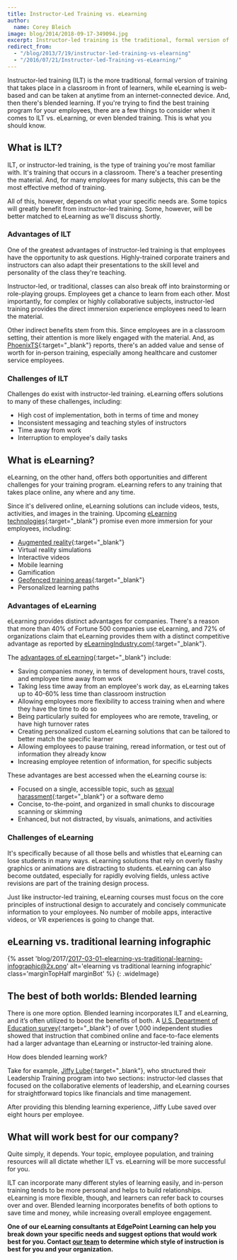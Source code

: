```yaml
---
title: Instructor-Led Training vs. eLearning
author:
  name: Corey Bleich
image: blog/2014/2018-09-17-349094.jpg
excerpt: Instructor-led training is the traditional, formal version of training that takes place in a classroom, while eLearning can be taken at anytime from an internet-connected device. Read on to learn more.
redirect_from:
  - "/blog/2013/7/19/instructor-led-training-vs-elearning"
  - "/2016/07/21/Instructor-led-Training-vs-eLearning/"
---
```


Instructor-led training (ILT) is the more traditional, formal version of training that takes place in a classroom in front of learners, while eLearning is web-based and can be taken at anytime from an internet-connected device. And, then there's blended learning. If you're trying to find the best training program for your employees, there are a few things to consider when it comes to ILT vs. eLearning, or even blended training. This is what you should know. 

## What is ILT?

ILT, or instructor-led training, is the type of training you're most familiar with. It's training that occurs in a classroom. There's a teacher presenting the material. And, for many employees for many subjects, this can be the most effective method of training.

All of this, however, depends on what your specific needs are. Some topics will greatly benefit from instructor-led training. Some, however, will be better matched to eLearning as we'll discuss shortly.

### Advantages of ILT

One of the greatest advantages of instructor-led training is that employees have the opportunity to ask questions. Highly-trained corporate trainers and instructors can also adapt their presentations to the skill level and personality of the class they're teaching.

Instructor-led, or traditional, classes can also break off into brainstorming or role-playing groups. Employees get a chance to learn from each other. Most importantly, for complex or highly collaborative subjects, instructor-led training provides the direct immersion experience employees need to learn the material.

Other indirect benefits stem from this. Since employees are in a classroom setting, their attention is more likely engaged with the material. And, as [PhoenixTS](https://phoenixts.com/blog/online-training-vs-instructor-led-training/){:target="_blank"} reports, there's an added value and sense of worth for in-person training, especially among healthcare and customer service employees.

### Challenges of ILT
Challenges do exist with instructor-led training. eLearning offers solutions to many of these challenges, including:

*  High cost of implementation, both in terms of time and money
*  Inconsistent messaging and teaching styles of instructors
*  Time away from work 
*  Interruption to employee's daily tasks

## What is eLearning?
eLearning, on the other hand, offers both opportunities and different challenges for your training program. eLearning refers to any training that takes place online, any where and any time.

Since it's delivered online, eLearning solutions can include videos, tests, activities, and images in the training. Upcoming [eLearning technologies](/blog/future-of-corporate-training-2019/){:target="_blank"} promise even more immersion for your employees, including:

*  [Augmented reality](/blog/future-of-augmented-reality/){:target="_blank"} 
*  Virtual reality simulations
*  Interactive videos
*  Mobile learning
*  Gamification
*  [Geofenced training areas](/blog/geofencing/){:target="_blank"}
*  Personalized learning paths

### Advantages of eLearning
eLearning provides distinct advantages for companies. There's a reason that more than 40% of Fortune 500 companies use eLearning, and 72% of organizations claim that eLearning provides them with a distinct competitive advantage as reported by [eLearningIndustry.com](https://elearningindustry.com/elearning-statistics-and-facts-for-2015){:target="_blank"}.

The [advantages of eLearning](/blog/advantages-of-elearning/){:target="_blank"} include:

*  Saving companies money, in terms of development hours, travel costs, and employee time away from work
*  Taking less time away from an employee's work day, as eLearning takes up to 40-60% less time than classroom instruction
*  Allowing employees more flexibility to access training when and where they have the time to do so
*  Being particularly suited for employees who are remote, traveling, or have high turnover rates
*  Creating personalized custom eLearning solutions that can be tailored to better match the specific learner
*  Allowing employees to pause training, reread information, or test out of information they already know
*  Increasing employee retention of information, for specific subjects

These advantages are best accessed when the eLearning course is:

*  Focused on a single, accessible topic, such as [sexual harassment](/blog/online-sexual-harassment-training/){:target="_blank"} or a software demo
*  Concise, to-the-point, and organized in small chunks to discourage scanning or skimming
*  Enhanced, but not distracted, by visuals, animations, and activities

### Challenges of eLearning

It's specifically because of all those bells and whistles that eLearning can lose students in many ways. eLearning solutions that rely on overly flashy graphics or animations are distracting to students. eLearning can also become outdated, especially for rapidly evolving fields, unless active revisions are part of the training design process.

Just like instructor-led training, eLearning courses must focus on the core principles of instructional design to accurately and concisely communicate information to your employees. No number of mobile apps, interactive videos, or VR experiences is going to change that.

## eLearning vs. traditional learning infographic

{% asset 'blog/2017/2017-03-01-elearning-vs-traditional-learning-infographic@2x.png'
   alt='elearning vs traditional learning infographic'
   class='marginTopHalf marginBot' %}
{: .wideImage}

## The best of both worlds: Blended learning
There is one more option. Blended learning incorporates ILT and eLearning, and it’s often utilized to boost the benefits of both. A [U.S. Department of Education survey](https://www2.ed.gov/rschstat/eval/tech/evidence-based-practices/finalreport.pdf){:target="_blank"} of over 1,000 independent studies showed that instruction that combined online and face-to-face elements had a larger advantage than eLearning or instructor-led training alone.

How does blended learning work?

Take for example, [Jiffy Lube](https://trainingmag.com/trgmag-article/online-vs-class-success){:target="_blank"}, who structured their Leadership Training program into two sections: instructor-led classes that focused on the collaborative elements of leadership, and eLearning courses for straightforward topics like financials and time management.

After providing this blending learning experience, Jiffy Lube saved over eight hours per employee.

## What will work best for our company?
Quite simply, it depends. Your topic, employee population, and training resources will all dictate whether ILT vs. eLearning will be more successful for you.

ILT can incorporate many different styles of learning easily, and in-person training tends to be more personal and helps to build relationships. eLearning is more flexible, though, and learners can refer back to courses over and over. Blended learning incorporates benefits of both options to save time and money, while increasing overall employee engagement.

<strong>One of our eLearning consultants at EdgePoint Learning can help you break down your specific needs and suggest options that would work best for you. Contact [our team](/solutions/) to determine which style of instruction is best for you and your organization.</strong>
